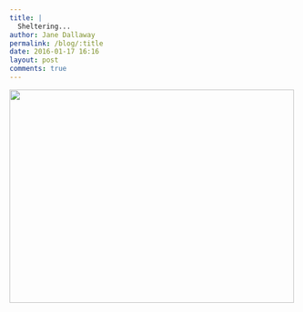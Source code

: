 ```yaml
---
title: |
  Sheltering...
author: Jane Dallaway
permalink: /blog/:title
date: 2016-01-17 16:16
layout: post
comments: true
---
```


<div><a href="//static.skitters.dallaway.com/MZtp_FullSizeRender.jpg"><img src="//static.skitters.dallaway.com/MZtp_thumb_FullSizeRender.jpg" width="500" height="375"/></a></div>



  

      
